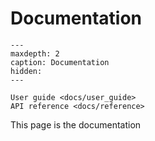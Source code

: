 # Documentation
```{toctree}
---
maxdepth: 2
caption: Documentation
hidden:
---

User guide <docs/user_guide>
API reference <docs/reference>
```

This page is the documentation